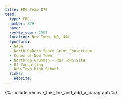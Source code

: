 ```yaml
---
title: FRC Team 879
team:
  type: FRC
  number: 879
  name:
  rookie_year: 2002
  location: New Town, ND, USA
  sponsors:
  - NASA
  - North Dakota Space Grant Consortium
  - Cenex of New Town
  - Northrop Grumman - New Town Site
  - DJ Consulting
  - New Town High School
  links:
    Website:
---
```


{% include remove_this_line_and_add_a_paragraph %}